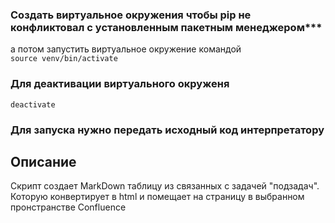 ### Cоздать виртуальное окружения чтобы pip не конфликтовал с установленным пакетным менеджером***  
а потом запустить виртуальное окружение командой    
`source venv/bin/activate`  

### Для деактивации виртуального окруженя  
`deactivate`

### Для запуска нужно передать исходный код интерпретатору

## Описание
Скрипт создает MarkDown таблицу из связанных с задачей "подзадач".
Которую конвертирует в html и помещает на страницу в выбранном пронстранстве Confluence
